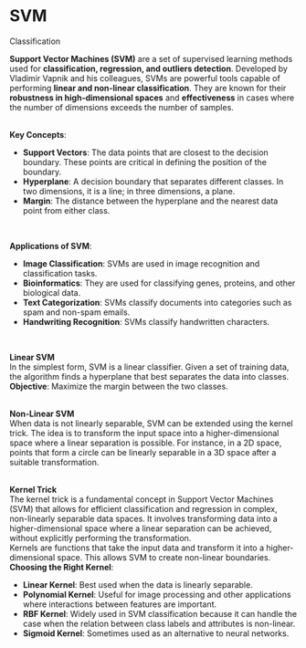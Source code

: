 # SVM
Classification 
<br/>

**Support Vector Machines (SVM)** are a set of supervised learning methods used for **classification, regression, and outliers detection**. Developed by Vladimir Vapnik and his colleagues, SVMs are powerful tools capable of performing **linear and non-linear classification**. They are known for their **robustness in high-dimensional spaces** and **effectiveness** in cases where the number of dimensions exceeds the number of samples. <br/>
<br/>

**Key Concepts**:
* **Support Vectors**: The data points that are closest to the decision boundary. These points are critical in defining the position of the boundary.
* **Hyperplane**: A decision boundary that separates different classes. In two dimensions, it is a line; in three dimensions, a plane.
* **Margin**: The distance between the hyperplane and the nearest data point from either class. <br/>
<br/>

**Applications of SVM**:
* **Image Classification**: SVMs are used in image recognition and classification tasks.
* **Bioinformatics**: They are used for classifying genes, proteins, and other biological data.
* **Text Categorization**: SVMs classify documents into categories such as spam and non-spam emails.
* **Handwriting Recognition**: SVMs classify handwritten characters. <br/>
<br/>

**Linear SVM** <br/>
In the simplest form, SVM is a linear classifier. Given a set of training data, the algorithm finds a hyperplane that best separates the data into classes. <br/>
**Objective**: Maximize the margin between the two classes. <br/>
<br/>

**Non-Linear SVM** <br/>
When data is not linearly separable, SVM can be extended using the kernel trick. The idea is to transform the input space into a higher-dimensional space where a linear separation is possible.
For instance, in a 2D space, points that form a circle can be linearly separable in a 3D space after a suitable transformation. <br/>
<br/>

**Kernel Trick** <br/>
The kernel trick is a fundamental concept in Support Vector Machines (SVM) that allows for efficient classification and regression in complex, non-linearly separable data spaces. It involves transforming data into a higher-dimensional space where a linear separation can be achieved, without explicitly performing the transformation. <br/>
Kernels are functions that take the input data and transform it into a higher-dimensional space. This allows SVM to create non-linear boundaries. <br/>
**Choosing the Right Kernel**:
* **Linear Kernel**: Best used when the data is linearly separable.
* **Polynomial Kernel**: Useful for image processing and other applications where interactions between features are important.
* **RBF Kernel**: Widely used in SVM classification because it can handle the case when the relation between class labels and attributes is non-linear.
* **Sigmoid Kernel**: Sometimes used as an alternative to neural networks. <br/>
<br/>



